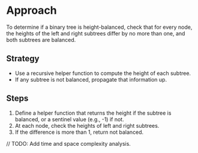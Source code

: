 # Approach

To determine if a binary tree is height-balanced, check that for every node, the heights of the left and right subtrees differ by no more than one, and both subtrees are balanced.

## Strategy
- Use a recursive helper function to compute the height of each subtree.
- If any subtree is not balanced, propagate that information up.

## Steps
1. Define a helper function that returns the height if the subtree is balanced, or a sentinel value (e.g., -1) if not.
2. At each node, check the heights of left and right subtrees.
3. If the difference is more than 1, return not balanced.

// TODO: Add time and space complexity analysis.
